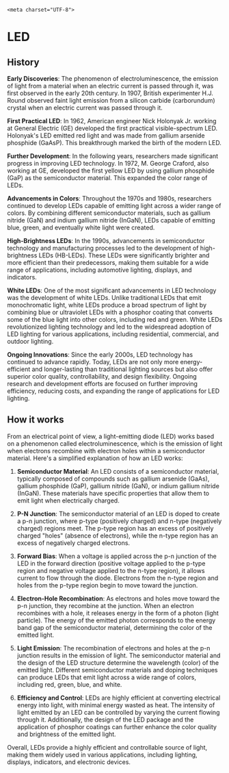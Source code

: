     <meta charset="UTF-8">


# LED

## History

**Early Discoveries**: The phenomenon of electroluminescence, the emission of light from a material when an electric current is passed through it, was first observed in the early 20th century. In 1907, British experimenter H.J. Round observed faint light emission from a silicon carbide (carborundum) crystal when an electric current was passed through it.

**First Practical LED**: In 1962, American engineer Nick Holonyak Jr. working at General Electric (GE) developed the first practical visible-spectrum LED. Holonyak's LED emitted red light and was made from gallium arsenide phosphide (GaAsP). This breakthrough marked the birth of the modern LED.

**Further Development**: In the following years, researchers made significant progress in improving LED technology. In 1972, M. George Craford, also working at GE, developed the first yellow LED by using gallium phosphide (GaP) as the semiconductor material. This expanded the color range of LEDs.

**Advancements in Colors**: Throughout the 1970s and 1980s, researchers continued to develop LEDs capable of emitting light across a wider range of colors. By combining different semiconductor materials, such as gallium nitride (GaN) and indium gallium nitride (InGaN), LEDs capable of emitting blue, green, and eventually white light were created.

**High-Brightness LEDs**: In the 1990s, advancements in semiconductor technology and manufacturing processes led to the development of high-brightness LEDs (HB-LEDs). These LEDs were significantly brighter and more efficient than their predecessors, making them suitable for a wide range of applications, including automotive lighting, displays, and indicators.

**White LEDs**: One of the most significant advancements in LED technology was the development of white LEDs. Unlike traditional LEDs that emit monochromatic light, white LEDs produce a broad spectrum of light by combining blue or ultraviolet LEDs with a phosphor coating that converts some of the blue light into other colors, including red and green. White LEDs revolutionized lighting technology and led to the widespread adoption of LED lighting for various applications, including residential, commercial, and outdoor lighting.

**Ongoing Innovations**: Since the early 2000s, LED technology has continued to advance rapidly. Today, LEDs are not only more energy-efficient and longer-lasting than traditional lighting sources but also offer superior color quality, controllability, and design flexibility. Ongoing research and development efforts are focused on further improving efficiency, reducing costs, and expanding the range of applications for LED lighting.

## How it works

From an electrical point of view, a light-emitting diode (LED) works based on a phenomenon called electroluminescence, which is the emission of light when electrons recombine with electron holes within a semiconductor material. Here's a simplified explanation of how an LED works:

1. **Semiconductor Material**: An LED consists of a semiconductor material, typically composed of compounds such as gallium arsenide (GaAs), gallium phosphide (GaP), gallium nitride (GaN), or indium gallium nitride (InGaN). These materials have specific properties that allow them to emit light when electrically charged.

2. **P-N Junction**: The semiconductor material of an LED is doped to create a p-n junction, where p-type (positively charged) and n-type (negatively charged) regions meet. The p-type region has an excess of positively charged "holes" (absence of electrons), while the n-type region has an excess of negatively charged electrons.

3. **Forward Bias**: When a voltage is applied across the p-n junction of the LED in the forward direction (positive voltage applied to the p-type region and negative voltage applied to the n-type region), it allows current to flow through the diode. Electrons from the n-type region and holes from the p-type region begin to move toward the junction.

4. **Electron-Hole Recombination**: As electrons and holes move toward the p-n junction, they recombine at the junction. When an electron recombines with a hole, it releases energy in the form of a photon (light particle). The energy of the emitted photon corresponds to the energy band gap of the semiconductor material, determining the color of the emitted light.

5. **Light Emission**: The recombination of electrons and holes at the p-n junction results in the emission of light. The semiconductor material and the design of the LED structure determine the wavelength (color) of the emitted light. Different semiconductor materials and doping techniques can produce LEDs that emit light across a wide range of colors, including red, green, blue, and white.

6. **Efficiency and Control**: LEDs are highly efficient at converting electrical energy into light, with minimal energy wasted as heat. The intensity of light emitted by an LED can be controlled by varying the current flowing through it. Additionally, the design of the LED package and the application of phosphor coatings can further enhance the color quality and brightness of the emitted light.

Overall, LEDs provide a highly efficient and controllable source of light, making them widely used in various applications, including lighting, displays, indicators, and electronic devices.